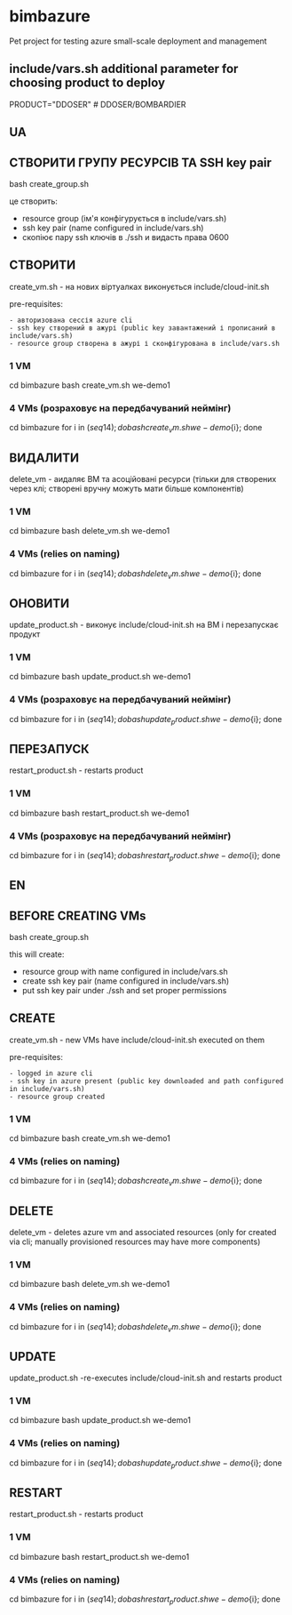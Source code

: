 # bimbazure
Pet project for testing azure small-scale deployment and management

## include/vars.sh additional parameter for choosing product to deploy
PRODUCT="DDOSER"  # DDOSER/BOMBARDIER

## UA
## СТВОРИТИ ГРУПУ РЕСУРСІВ ТА SSH key pair
bash create_group.sh

це створить:

  - resource group (ім'я конфігурується в include/vars.sh)
  - ssh key pair (name configured in include/vars.sh)
  - скопіює пару ssh ключів в ./ssh и видасть права 0600


## СТВОРИТИ
create_vm.sh - на нових віртуалках виконується include/cloud-init.sh

pre-requisites:

    - авторизована сессія azure cli
    - ssh key створений в ажурі (public key завантажений і прописаний в include/vars.sh)
    - resource group створена в ажурі і сконфігурована в include/vars.sh

### 1 VM
cd bimbazure
bash create_vm.sh we-demo1

### 4 VMs (розраховує на передбачуваний неймінг)
cd bimbazure
for i in $(seq 1 4); do bash create_vm.sh we-demo${i}; done



## ВИДАЛИТИ
delete_vm - аидаляє ВМ та асоційовані ресурси (тільки для створених через клі; створені вручну можуть мати більше компонентів)

### 1 VM
cd bimbazure
bash delete_vm.sh we-demo1

### 4 VMs (relies on naming)
cd bimbazure
for i in $(seq 1 4); do bash delete_vm.sh we-demo${i}; done

## ОНОВИТИ
update_product.sh - виконує include/cloud-init.sh на ВМ і перезапускає продукт

### 1 VM
cd bimbazure
bash update_product.sh we-demo1

### 4 VMs (розраховує на передбачуваний неймінг)
cd bimbazure
for i in $(seq 1 4); do bash update_product.sh we-demo${i}; done


## ПЕРЕЗАПУСК
restart_product.sh - restarts product

### 1 VM
cd bimbazure
bash restart_product.sh we-demo1

### 4 VMs (розраховує на передбачуваний неймінг)
cd bimbazure
for i in $(seq 1 4); do bash restart_product.sh we-demo${i}; done


## EN
## BEFORE CREATING VMs
bash create_group.sh

this will create:

  - resource group with name configured in include/vars.sh
  - create ssh key pair (name configured in include/vars.sh)
  - put ssh key pair under ./ssh and set proper permissions

## CREATE
create_vm.sh - new VMs have include/cloud-init.sh executed on them

pre-requisites:

    - logged in azure cli
    - ssh key in azure present (public key downloaded and path configured in include/vars.sh)
    - resource group created

### 1 VM
cd bimbazure
bash create_vm.sh we-demo1

### 4 VMs (relies on naming)
cd bimbazure
for i in $(seq 1 4); do bash create_vm.sh we-demo${i}; done



## DELETE
delete_vm - deletes azure vm and associated resources (only for created via cli; manually provisioned resources may have more components)

### 1 VM
cd bimbazure
bash delete_vm.sh we-demo1

### 4 VMs (relies on naming)
cd bimbazure
for i in $(seq 1 4); do bash delete_vm.sh we-demo${i}; done

## UPDATE
update_product.sh -re-executes include/cloud-init.sh and restarts product

### 1 VM
cd bimbazure
bash update_product.sh we-demo1

### 4 VMs (relies on naming)
cd bimbazure
for i in $(seq 1 4); do bash update_product.sh we-demo${i}; done


## RESTART
restart_product.sh - restarts product

### 1 VM
cd bimbazure
bash restart_product.sh we-demo1

### 4 VMs (relies on naming)
cd bimbazure
for i in $(seq 1 4); do bash restart_product.sh we-demo${i}; done
